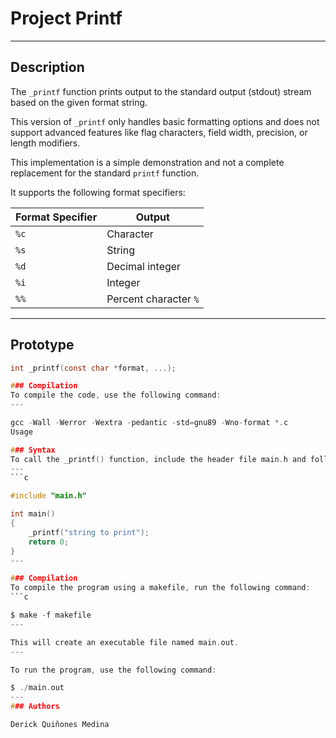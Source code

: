# Project Printf

---

## Description

The `_printf` function prints output to the standard output (stdout) stream based on the given format string.

This version of `_printf` only handles basic formatting options and does not support advanced features like flag characters, field width, precision, or length modifiers.

This implementation is a simple demonstration and not a complete replacement for the standard `printf` function.

It supports the following format specifiers:

| Format Specifier | Output              |
|-------------------|---------------------|
| `%c`              | Character          |
| `%s`              | String             |
| `%d`              | Decimal integer    |
| `%i`              | Integer            |
| `%%`              | Percent character `%` |

---

## Prototype

```c
int _printf(const char *format, ...);

### Compilation
To compile the code, use the following command:
---

gcc -Wall -Werror -Wextra -pedantic -std=gnu89 -Wno-format *.c
Usage

### Syntax
To call the _printf() function, include the header file main.h and follow this structure:
---
```c

#include "main.h"

int main()
{
    _printf("string to print");
    return 0;
}
---

### Compilation
To compile the program using a makefile, run the following command:
```c

$ make -f makefile
---

This will create an executable file named main.out.
---

To run the program, use the following command:

$ ./main.out
---
### Authors

Derick Quiñones Medina
